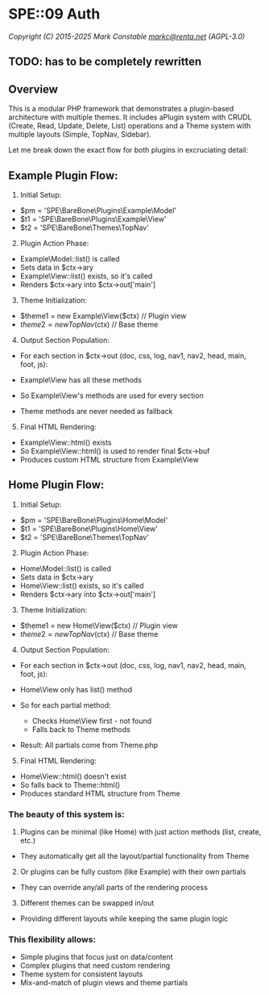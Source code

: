 # SPE::09 Auth

_Copyright (C) 2015-2025 Mark Constable <markc@renta.net> (AGPL-3.0)_

## TODO: has to be completely rewritten

## Overview

This is a modular PHP framework that demonstrates a plugin-based architecture with multiple themes. It includes aPlugin system with CRUDL (Create, Read, Update, Delete, List) operations and a Theme system with multiple layouts (Simple, TopNav, Sidebar).

Let me break down the exact flow for both plugins in excruciating detail:

## Example Plugin Flow:

1. Initial Setup:

- $pm = 'SPE\BareBone\Plugins\Example\Model'
- $t1 = 'SPE\BareBone\Plugins\Example\View'
- $t2 = 'SPE\BareBone\Themes\TopNav'

2. Plugin Action Phase:

- Example\Model::list() is called
- Sets data in $ctx->ary
- Example\View::list() exists, so it's called
- Renders $ctx->ary into $ctx->out['main']

3. Theme Initialization:

- $theme1 = new Example\View($ctx) // Plugin view
- $theme2 = new TopNav($ctx) // Base theme

4. Output Section Population:

- For each section in $ctx->out (doc, css, log, nav1, nav2, head, main, foot, js):

- Example\View has all these methods
- So Example\View's methods are used for every section
- Theme methods are never needed as fallback

5. Final HTML Rendering:

- Example\View::html() exists
- So Example\View::html() is used to render final $ctx->buf
- Produces custom HTML structure from Example\View

## Home Plugin Flow:

1. Initial Setup:

- $pm = 'SPE\BareBone\Plugins\Home\Model'
- $t1 = 'SPE\BareBone\Plugins\Home\View'
- $t2 = 'SPE\BareBone\Themes\TopNav'

2. Plugin Action Phase:

- Home\Model::list() is called
- Sets data in $ctx->ary
- Home\View::list() exists, so it's called
- Renders $ctx->ary into $ctx->out['main']

3. Theme Initialization:

- $theme1 = new Home\View($ctx) // Plugin view
- $theme2 = new TopNav($ctx) // Base theme

4. Output Section Population:

- For each section in $ctx->out (doc, css, log, nav1, nav2, head, main, foot, js):

- Home\View only has list() method
- So for each partial method:
  - Checks Home\View first - not found
  - Falls back to Theme methods
- Result: All partials come from Theme.php

5. Final HTML Rendering:

- Home\View::html() doesn't exist
- So falls back to Theme::html()
- Produces standard HTML structure from Theme

### The beauty of this system is:

1. Plugins can be minimal (like Home) with just action methods (list, create, etc.)
- They automatically get all the layout/partial functionality from Theme
2. Or plugins can be fully custom (like Example) with their own partials
- They can override any/all parts of the rendering process
3. Different themes can be swapped in/out
- Providing different layouts while keeping the same plugin logic

### This flexibility allows:

- Simple plugins that focus just on data/content
- Complex plugins that need custom rendering
- Theme system for consistent layouts
- Mix-and-match of plugin views and theme partials

